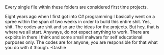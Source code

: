 Every single file within these folders are considered first time projects.

Eight years ago when I first got into C# programming I basically went on a spree within the span of two weeks in order to build this entire shit.  Yes, shit.  The codes are shit and so
are the ideas for the projects.  But hey, that is where we all start.  Anyways, do not expect
anything to work.  There are exploits in there I think and some small malware for self educational purposes only.  The codes are for anyone, you are responsible for that what you do with it though.  -Dashie
